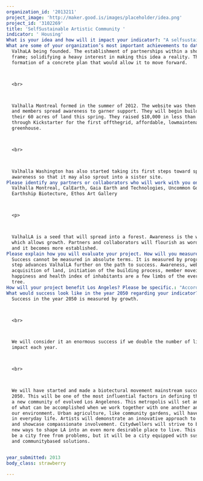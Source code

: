 ```yaml
---
organization_id: '2013211'
project_image: 'http://maker.good.is/images/placeholder/idea.png'
project_id: '3102269'
title: 'SelfSustainable Artistic Community '
indicator: ' Housing'
What is your idea and how will it impact your indicator?: "A selfsustainable habitat for and run by young artists. Inhabitants live in an Earthship/Superadobe hybrid. Both the Earthship and Superadobe structure are 100% offthegrid. Its design allows it to produce its own food, renewable energy, and water. It heats and cools itself. Bills become extinct. Participants gain complete freedom from the stressors of modern society. Artistic passions are pursued without dependence on a capitalistic structure. Members may act on their dreams at a much younger age than is custom. This serves as a sister community to Valhalla Montreal, which was pioneered last spring.\n\n\n<p>\n\n\nThe pillar of ValhalLA's success is hinged upon community. Collaboration is highly encouraged. Individuals possess positivity and an openmind. They demonstrate true compassion and commit to live in harmony. Their energy is channeled into their environment's love, abundance, growth, and advancement. They support one another in the creation of progressive and innovative work. An application process is necessaryValhalla Montreal has implemented multiple interviews and tasks to test the talent of potential members.\n\n\n<p>\n\n\nMembers use their sustainable safehaven to encourage victims of abuse or troubled backgrounds along the correct path. They provide a program that accepts these individuals and allows them to acquire sustainable skills. Knowledge of healthy nutrition, critical thinking, earth building, and permaculture principles are gained through assistance growing food on the base property and empty city lots. This education helps prepare them to enter the workforce and enforces positive social connectivity. Â\_\n\n\n<p>\n\n\nIt is time to challenge that which we've been accustomed. This community serves as an ulterior model. It unites and strengthens each indicator to provide a harmonious option for the future of LA."
What are some of your organization’s most important achievements to date?: >-
  ValhaLA being founded. The establishment of partnerships within a short time
  frame; solidifying a heavy interest in making this idea a reality. The
  formation of a concrete plan that would allow it to move forward.



  <br>



  Valhalla Montreal formed in the summer of 2012. The website was then launched
  and members spread awareness to garner support. They will begin building on
  their 60 acres of land this spring. They raised $10,000 in less than a week
  through Kickstarter for the first offthegrid, affordable, lowmaintenance
  greenhouse.



  <br>



  Valhalla Washington has also started taking its first steps toward spreading
  awareness so that it may also sprout into a sister site.
Please identify any partners or collaborators who will work with you on this project.: >-
  Valhalla Montreal, CalEarth, Gaia Earth and Technologies, Uncommon Good,
  Earthship Biotecture, Ethos Art Gallery



  <p>



  ValhalLA is a seed that will spread into a forest. Awareness is the water
  which allows growth. Partners and collaborators will flourish as word spreads
  and it becomes more established.
Please explain how you will evaluate your project. How will you measure success?: >-
  Success cannot be measured in absolute terms. It is measured by progress. Each
  step advances ValhalLA further on the path to success. Awareness, website,
  acquisition of land, initiation of the building process, member movein,
  happiness and health index of inhabitants are a few limbs of the everevolving
  tree.
How will your project benefit Los Angeles? Please be specific.: "According to the LA 2050 report, workers aged 25 and below have the highest unemployment rate of any labor force group. The experience of unemployment is one of the strongest negative impacts on subjective wellbeing. Once unemployed or working an entrylevel position, it is a struggle to afford housing in a healthy environment. Health is compromised as affordable homes are only available in neighborhoods with heavily polluted air that may cause cancer. Time is spent working to afford the cost of living. More than half spend 30% or more to afford housing. They become disconnected from the community. The fundamental nature of human social bonds is a crucial determinant of wellbeing. Neighborhoods with perceived social disorder and a lack of collective efficacy are more associated with crime related outcomes. Â\_\n\n\nIndividuals become polarized and trapped in this cycle. They gather to live in an area but are disjointed from one another. They lack the education and skills to create a positive change for themselves.\n\n\n<br>\n\n\nValhalLA benefits Los Angeles by creating a different cycle.\n\n\n<br>\n\n\nHouses are affordable. Earthships and Superadobe are created from recyclable materials. They have been tested, proven, and permitted in LA county. While both Earthship and Superadobe designs are revolutionary, they have not yet been integrated. This insemination promotes the recurring theme of innovation and collaboration. It involves experts in both fields and offers a long term solution to the increasing need for housing. Low material and operational costs allow homes to start at $7,000.\n\n\n<br>\n\n\nThe habitat utilizes permaculture principles. Its structure has zero carbon footprint qualities and zero emission. This has immediate and large scale effects on environmental quality.\n\n\n<br>\n\n\nPeople are healthier with an improved environment and organic, locally grown food.\n\n\n<br>\n\n\nAccording to LA 2050, the current cost of living and unemployment rate place the future vitality of arts and culture at risk. Public arts expenditures are below the national average. There is a lack of artsnurturing policy. ValhalLA members work together to give back to the city. They produce progressive art and maintain a beautiful environment. This heightens social connectivity, which, in turn, promotes public safety. Those who feel they can work with friends, family, and neighbors to bring about positive, collective change are more likely to report feeling safer.\n\n\n<br>\n\n\nValhalLA educates others with knowledge that prepares them to change their own direct community. Others learn selfsustainable skills that enable them to seek and find employment in an emerging market with increasing demand for sustainable, low cost small business and residential buildings.\n\n\n<br>\n\n\nValhalLA introduces an innovative concept; the functioning base for all ideas that have changed the world."
What would success look like in the year 2050 regarding your indicator?: >+
  Success in the year 2050 is measured by growth.



  <br>



  We will consider it an enormous success if we double the number of lives we
  impact each year.



  <br>



  We will have started and made a biotectural movement mainstream success by
  2050. This will be one of the most influential factors in defining the face of
  a new community of evolved Los Angelenos. This metropolis will set an example
  of what can be accomplished when we work together with one another and with
  our environment. Urban agriculture, like community gardens, will have a place
  in everyday life. Artists will demonstrate an innovative approach to education
  and showcase compassionate involvement. Citydwellers will strive to brainstorm
  new ways to shape LA into an even more desirable place to live. This will not
  be a city free from problems, but it will be a city equipped with sustainable
  and communitybased solutions.


year_submitted: 2013
body_class: strawberry

---
```

